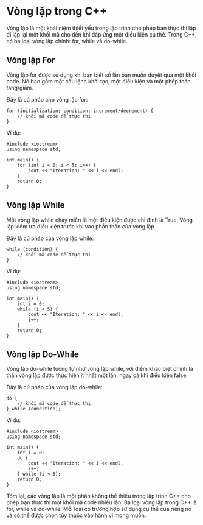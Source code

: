# Vòng lặp trong C++ 
Vòng lặp là một khái niệm thiết yếu trong lập trình cho phép bạn thực thi lặp đi lặp lại một khối mã cho đến khi đáp ứng một điều kiện cụ thể. Trong C++, có ba loại vòng lặp chính: for, while và do-while.
##  Vòng lặp For
Vòng lặp for được sử dụng khi bạn biết số lần bạn muốn duyệt qua một khối code. Nó bao gồm một câu lệnh khởi tạo, một điều kiện và một phép toán tăng/giảm.

Đây là cú pháp cho vòng lặp for:
~~~
for (initialization; condition; increment/decrement) {
    // khối mã code để thực thi
}
~~~
Ví dụ:
~~~
#include <iostream>
using namespace std;

int main() {
    for (int i = 0; i < 5; i++) {
        cout << "Iteration: " << i << endl;
    }
    return 0;
}
~~~
## Vòng lặp While
Một vòng lặp while chạy miễn là một điều kiện được chỉ định là True. Vòng lặp kiểm tra điều kiện trước khi vào phần thân của vòng lặp.

Đây là cú pháp của vòng lặp while:
~~~
while (condition) {
    // khối mã code để thực thi
}
~~~
Ví dụ:
~~~
#include <iostream>
using namespace std;

int main() {
    int i = 0;
    while (i < 5) {
        cout << "Iteration: " << i << endl;
        i++;
    }
    return 0;
}
~~~
## Vòng lặp Do-While
Vòng lặp do-while tương tự như vòng lặp while, với điểm khác biệt chính là thân vòng lặp được thực hiện ít nhất một lần, ngay cả khi điều kiện false.

Đây là cú pháp của vòng lặp do-while:
~~~
do {
    // khối mã code để thực thi
} while (condition);
~~~
Ví dụ:
~~~
#include <iostream>
using namespace std;

int main() {
    int i = 0;
    do {
        cout << "Iteration: " << i << endl;
        i++;
    } while (i < 5);
    return 0;
}
~~~
Tóm lại, các vòng lặp là một phần không thể thiếu trong lập trình C++ cho phép bạn thực thi một khối mã code nhiều lần. Ba loại vòng lặp trong C++ là for, while và do-while. Mỗi loại có trường hợp sử dụng cụ thể của riêng nó và có thể được chọn tùy thuộc vào hành vi mong muốn. 
